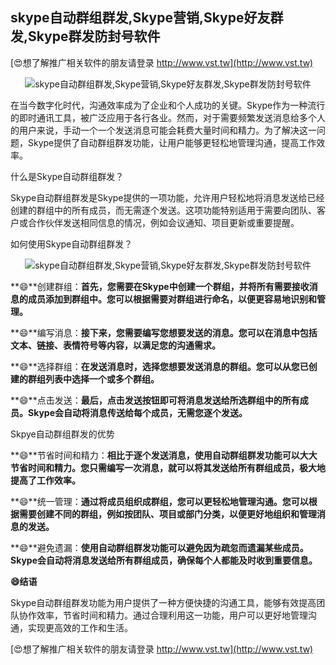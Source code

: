 ## **skype自动群组群发,Skype营销,Skype好友群发,Skype群发防封号软件**

[😍想了解推广相关软件的朋友请登录 http://www.vst.tw](http://www.vst.tw)

 <center><img src="https://vst.tw/MP4/tuiguang/png/8.png" alt="skype自动群组群发,Skype营销,Skype好友群发,Skype群发防封号软件"></center>

在当今数字化时代，沟通效率成为了企业和个人成功的关键。Skype作为一种流行的即时通讯工具，被广泛应用于各行各业。然而，对于需要频繁发送消息给多个人的用户来说，手动一个一个发送消息可能会耗费大量时间和精力。为了解决这一问题，Skype提供了自动群组群发功能，让用户能够更轻松地管理沟通，提高工作效率。

什么是Skype自动群组群发？

Skype自动群组群发是Skype提供的一项功能，允许用户轻松地将消息发送给已经创建的群组中的所有成员，而无需逐个发送。这项功能特别适用于需要向团队、客户或合作伙伴发送相同信息的情况，例如会议通知、项目更新或重要提醒。

如何使用Skype自动群组群发？

 <center><img src="https://vst.tw/MP4/tuiguang/png/8.png" alt="skype自动群组群发,Skype营销,Skype好友群发,Skype群发防封号软件"></center>

**😄**创建群组：**首先，您需要在Skype中创建一个群组，并将所有需要接收消息的成员添加到群组中。您可以根据需要对群组进行命名，以便更容易地识别和管理。**

**😄**编写消息：**接下来，您需要编写您想要发送的消息。您可以在消息中包括文本、链接、表情符号等内容，以满足您的沟通需求。**

**😄**选择群组：**在发送消息时，选择您想要发送消息的群组。您可以从您已创建的群组列表中选择一个或多个群组。**

**😄**点击发送：**最后，点击发送按钮即可将消息发送给所选群组中的所有成员。Skype会自动将消息传送给每个成员，无需您逐个发送。**

Skpye自动群组群发的优势

**😄**节省时间和精力：**相比于逐个发送消息，使用自动群组群发功能可以大大节省时间和精力。您只需编写一次消息，就可以将其发送给所有群组成员，极大地提高了工作效率。**

**😄**统一管理：**通过将成员组织成群组，您可以更轻松地管理沟通。您可以根据需要创建不同的群组，例如按团队、项目或部门分类，以便更好地组织和管理消息的发送。**

**😄**避免遗漏：**使用自动群组群发功能可以避免因为疏忽而遗漏某些成员。Skype会自动将消息发送给所有群组成员，确保每个人都能及时收到重要信息。**

**😄结语**

Skype自动群组群发功能为用户提供了一种方便快捷的沟通工具，能够有效提高团队协作效率，节省时间和精力。通过合理利用这一功能，用户可以更好地管理沟通，实现更高效的工作和生活。

[😍想了解推广相关软件的朋友请登录 http://www.vst.tw](http://www.vst.tw)



